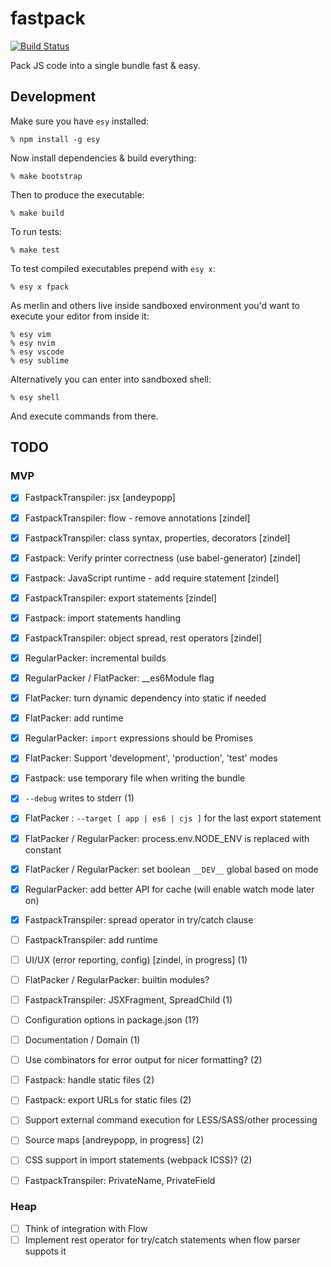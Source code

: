 # fastpack

[![Build Status](https://travis-ci.org/fastpack/fastpack.svg?branch=master)](https://travis-ci.org/fastpack/fastpack)

Pack JS code into a single bundle fast & easy.

## Development

Make sure you have `esy` installed:

    % npm install -g esy

Now install dependencies & build everything:

    % make bootstrap

Then to produce the executable:

    % make build

To run tests:

    % make test

To test compiled executables prepend with `esy x`:

    % esy x fpack

As merlin and others live inside sandboxed environment you'd want to execute
your editor from inside it:

    % esy vim
    % esy nvim
    % esy vscode
    % esy sublime

Alternatively you can enter into sandboxed shell:

    % esy shell

And execute commands from there.

## TODO

### MVP

- [x] FastpackTranspiler: jsx [andeypopp]
- [x] FastpackTranspiler: flow - remove annotations [zindel]
- [x] FastpackTranspiler: class syntax, properties, decorators [zindel]
- [x] Fastpack: Verify printer correctness (use babel-generator) [zindel]
- [x] Fastpack: JavaScript runtime - add require statement [zindel]
- [x] FastpackTranspiler: export statements [zindel]
- [x] Fastpack: import statements handling
- [x] FastpackTranspiler: object spread, rest operators [zindel]
- [x] RegularPacker: incremental builds
- [x] RegularPacker / FlatPacker: __es6Module flag
- [x] FlatPacker: turn dynamic dependency into static if needed
- [x] FlatPacker: add runtime
- [x] RegularPacker: `import` expressions should be Promises
- [x] FlatPacker: Support 'development', 'production', 'test' modes
- [x] Fastpack: use temporary file when writing the bundle
- [x] `--debug` writes to stderr (1)
- [x] FlatPacker : `--target [ app | es6 | cjs ]` for the last export statement
- [x] FlatPacker / RegularPacker: process.env.NODE_ENV is replaced with constant
- [x] FlatPacker / RegularPacker: set boolean `__DEV__` global based on mode
- [x] RegularPacker: add better API for cache (will enable watch mode later on)
- [x] FastpackTranspiler: spread operator in try/catch clause

- [ ] FastpackTranspiler: add runtime
- [ ] UI/UX (error reporting, config) [zindel, in progress] (1)
- [ ] FlatPacker / RegularPacker: builtin modules?
- [ ] FastpackTranspiler: JSXFragment, SpreadChild (1)
- [ ] Configuration options in package.json (1?)
- [ ] Documentation / Domain (1)

- [ ] Use combinators for error output for nicer formatting? (2)
- [ ] Fastpack: handle static files (2)
- [ ] Fastpack: export URLs for static files (2)
- [ ] Support external command execution for LESS/SASS/other processing
- [ ] Source maps [andreypopp, in progress] (2)
- [ ] CSS support in import statements (webpack ICSS)? (2)
- [ ] FastpackTranspiler: PrivateName, PrivateField

### Heap

- [ ] Think of integration with Flow
- [ ] Implement rest operator for try/catch statements when flow parser suppots it
